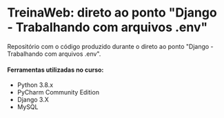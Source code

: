 # TreinaWeb: direto ao ponto "Django - Trabalhando com arquivos .env"

Repositório com o código produzido durante o direto ao ponto "Django - Trabalhando com arquivos .env".

#### Ferramentas utilizadas no curso:
  - Python 3.8.x
  - PyCharm Community Edition
  - Django 3.X
  - MySQL

